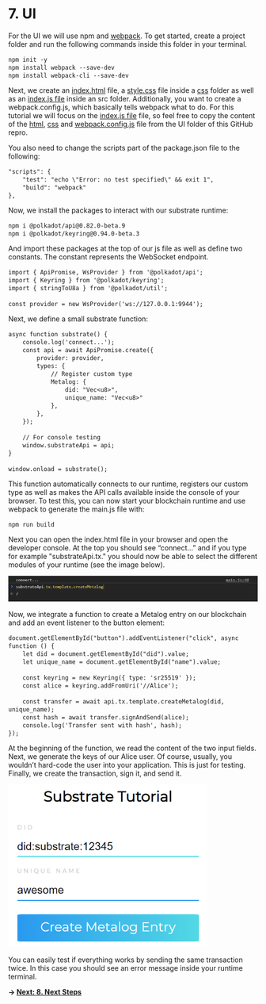 # 7. UI

For the UI we will use npm and [webpack](https://webpack.js.org/). To get started, create a project folder and run the following commands inside this folder in your terminal. 

```
npm init -y
npm install webpack --save-dev
npm install webpack-cli --save-dev
```
Next, we create an [index.html](../ui/dist/index.html) file, a [style.css](../ui/css/style.css) file inside a [css](../ui/css/style.css) folder as well as an [index.js file](../ui/src/index.js) inside an src folder. Additionally, you want to create a webpack.config.js, which basically tells webpack what to do. For this tutorial we will focus on the [index.js file](../ui/src/index.js) file, so feel free to copy the content of the [html](../ui/dist/index.html), [css](../ui/css/style.css) and [webpack.config.js](../ui/webpack.config.js) file from the UI folder of this GitHub repro. 

You also need to change the scripts part of the package.json file to the following: 
```
"scripts": {
    "test": "echo \"Error: no test specified\" && exit 1",
    "build": "webpack"
},
```

Now, we install the packages to interact with our substrate runtime:
```
npm i @polkadot/api@0.82.0-beta.9
npm i @polkadot/keyring@0.94.0-beta.3
```
And import these packages at the top of our js file as well as define two constants. The constant represents the WebSocket endpoint. 
```
import { ApiPromise, WsProvider } from '@polkadot/api';
import { Keyring } from '@polkadot/keyring';
import { stringToU8a } from '@polkadot/util';

const provider = new WsProvider('ws://127.0.0.1:9944');
```
Next, we define a small substrate function: 
```
async function substrate() {
    console.log('connect...');
    const api = await ApiPromise.create({
        provider: provider,
        types: {
            // Register custom type
            Metalog: {
                did: "Vec<u8>",
                unique_name: "Vec<u8>"
            },
        },
    });
    
    // For console testing 
    window.substrateApi = api;
}

window.onload = substrate();
```
This function automatically connects to our runtime, registers our custom type as well as makes the API calls available inside the console of your browser. To test this, you can now start your blockchain runtime and use webpack to generate the main.js file with:
```
npm run build
```
Next you can open the index.html file in your browser and open the developer console. At the top you should see “connect…” and if you type for example "substrateApi.tx." you should now be able to select the different modules of your runtime (see the image below). 

<img src="./images/ui_1.png" width="600px">

Now, we integrate a function to create a Metalog entry on our blockchain and add an event listener to the button element: 
```
document.getElementById("button").addEventListener("click", async function () {
    let did = document.getElementById("did").value;
    let unique_name = document.getElementById("name").value;

    const keyring = new Keyring({ type: 'sr25519' });
    const alice = keyring.addFromUri('//Alice');

    const transfer = await api.tx.template.createMetalog(did, unique_name);
    const hash = await transfer.signAndSend(alice);
    console.log('Transfer sent with hash', hash);
});
```
At the beginning of the function, we read the content of the two input fields. Next, we generate the keys of our Alice user. Of course, usually, you wouldn’t hard-code the user into your application. This is just for testing. Finally, we create the transaction, sign it, and send it. 

<img src="./images/ui_2.png" width="400px">

You can easily test if everything works by sending the same transaction twice. In this case you should see an error message inside your runtime terminal.

**-> [Next: 8. Next Steps](./8_next_steps.md)**